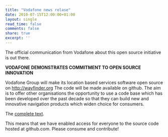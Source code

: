 ```yaml
---
title: "Vodafone news relase"
date: 2010-07-15T12:00:00+01:00
layout: single
read_time: false
comments: false
share: true
excerpt: ''
---
```


The official communication from Vodafone about this open source initiative is out there.

**VODAFONE DEMONSTRATES COMMITMENT TO OPEN SOURCE INNOVATION**

Vodafone Group will make its location based services software open source on
http://wayfinder.org The code will be made available on github. The aim is to
offer other organisations the opportunity to use a code base which has been
developed over the past decade so that they can build new and innovative
navigation products which widen choice for consumers.

The [complete text](/downloads/10-07-15-Open-Source-Innovation-FINAL.pdf).

This means that we have enabled access for everyone to the source code hosted
at github.com. Please consume and contribute! 
